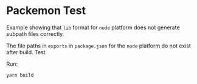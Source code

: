 # Packemon Test

Example showing that `lib` format for `node` platform does not generate subpath files correctly.

The file paths in `exports` in `package.json` for the `node` platform do not exist after build. Test

Run:
```shell
yarn build
```
